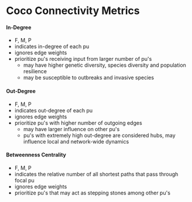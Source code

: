 # Coco Connectivity Metrics

#### In-Degree
* F, M, P
* indicates in-degree of each pu
* ignores edge weights
* prioritize pu's receiving input from larger number of pu's
  * may have higher genetic diversity, species diversity and population resilience
  * may be susceptible to outbreaks and invasive species

#### Out-Degree
* F, M, P
* indicates out-degree of each pu
* ignores edge weights
* prioritize pu's with higher number of outgoing edges
  * may have larger influence on other pu's
  * pu's with extremely high out-degree are considered hubs, may influence local and network-wide dynamics

#### Betweenness Centrality
* F, M, P
* indicates the relative number of all shortest paths that pass through focal pu
* ignores edge weights
* prioritize pu's that may act as stepping stones among other pu's

